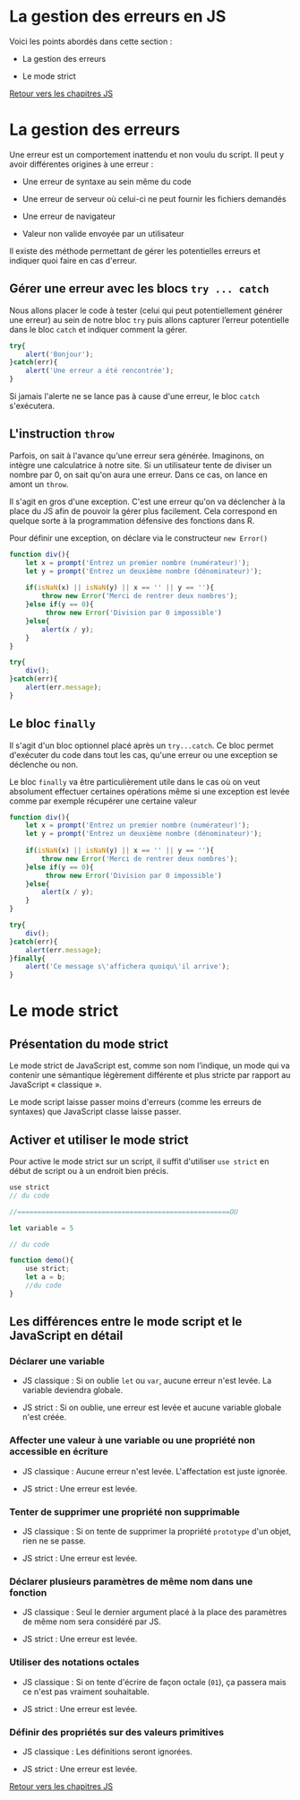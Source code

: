 # La gestion des erreurs en JS

Voici les points abordés dans cette section : 

* La gestion des erreurs

* Le mode strict 


[Retour vers les chapitres JS](https://github.com/CalcagnoLoic/aide_memoire/blob/main/R%C3%A9pertoire/js.md)

# La gestion des erreurs

Une erreur est un comportement inattendu et non voulu du script. Il peut y avoir différentes origines à une erreur : 

- Une erreur de syntaxe au sein même du code

- Une erreur de serveur où celui-ci ne peut fournir les fichiers demandés

- Une erreur de navigateur

- Valeur non valide envoyée par un utilisateur

Il existe des méthode permettant de gérer les potentielles erreurs et indiquer quoi faire en cas d'erreur. 

## Gérer une erreur avec les blocs `try ... catch`

Nous allons placer le code à tester (celui qui peut potentiellement générer une erreur) au sein de notre bloc `try` puis allons capturer l’erreur potentielle dans le bloc `catch` et indiquer comment la gérer. 

```js
try{
    alert('Bonjour');  
}catch(err){
    alert('Une erreur a été rencontrée');
}
```

Si jamais l'alerte ne se lance pas à cause d'une erreur, le bloc `catch` s'exécutera.

## L'instruction `throw`

Parfois, on sait à l'avance qu'une erreur sera générée. Imaginons, on intègre une calculatrice à notre site. Si un utilisateur tente de diviser un nombre par 0, on sait qu'on aura une erreur. Dans ce cas, on lance en amont un `throw`. 

Il s'agit en gros d'une exception. C'est une erreur qu'on va déclencher à la place du JS afin de pouvoir la gérer plus facilement. Cela correspond en quelque sorte à la programmation défensive des fonctions dans R.

Pour définir une exception, on déclare via le constructeur `new Error()`

```js
function div(){
    let x = prompt('Entrez un premier nombre (numérateur)');
    let y = prompt('Entrez un deuxième nombre (dénominateur)');
    
    if(isNaN(x) || isNaN(y) || x == '' || y == ''){
        throw new Error('Merci de rentrer deux nombres');
    }else if(y == 0){
         throw new Error('Division par 0 impossible')
    }else{
        alert(x / y);
    }
}

try{
    div();
}catch(err){
    alert(err.message);
}
```

## Le bloc `finally`

Il s'agit d'un bloc optionnel placé après un `try...catch`. Ce bloc permet d'exécuter du code dans tout les cas, qu'une erreur ou une exception se déclenche ou non. 

Le bloc `finally` va être particulièrement utile dans le cas où on veut absolument effectuer certaines opérations même si une exception est levée comme par exemple récupérer une certaine valeur

```js
function div(){
    let x = prompt('Entrez un premier nombre (numérateur)');
    let y = prompt('Entrez un deuxième nombre (dénominateur)');
    
    if(isNaN(x) || isNaN(y) || x == '' || y == ''){
        throw new Error('Merci de rentrer deux nombres');
    }else if(y == 0){
         throw new Error('Division par 0 impossible')
    }else{
        alert(x / y);
    }
}

try{
    div();
}catch(err){
    alert(err.message);
}finally{
    alert('Ce message s\'affichera quoiqu\'il arrive');
}
```

# Le mode strict 

## Présentation du mode strict

Le mode strict de JavaScript est, comme son nom l’indique, un mode qui va contenir une sémantique légèrement différente et plus stricte par rapport au JavaScript « classique ».

Le mode script laisse passer moins d'erreurs (comme les erreurs de syntaxes) que JavaScript classe laisse passer.

## Activer et utiliser le mode strict

Pour active le mode strict sur un script, il suffit d'utiliser `use strict` en début de script ou à un endroit bien précis. 

```js
use strict 
// du code 

//=====================================================OU

let variable = 5 

// du code

function demo(){
    use strict;
    let a = b;
    //du code
}
```

## Les différences entre le mode script et le JavaScript en détail

### Déclarer une variable

- JS classique : Si on oublie `let` ou `var`, aucune erreur n'est levée. La variable deviendra globale. 

- JS strict : Si on oublie, une erreur est levée et aucune variable globale n'est créée.

### Affecter une valeur à une variable ou une propriété non accessible en écriture

- JS classique : Aucune erreur n'est levée. L'affectation est juste ignorée.

- JS strict : Une erreur est levée.

### Tenter de supprimer une propriété non supprimable

- JS classique : Si on tente de supprimer la propriété `prototype` d'un objet, rien ne se passe.

- JS strict : Une erreur est levée.

### Déclarer plusieurs paramètres de même nom dans une fonction

- JS classique : Seul le dernier argument placé à la place des paramètres de même nom sera considéré par JS.

- JS strict : Une erreur est levée.

### Utiliser des notations octales

- JS classique : Si on tente d'écrire de façon octale (`01`), ça passera mais ce n'est pas vraiment souhaitable.

- JS strict : Une erreur est levée.

### Définir des propriétés sur des valeurs primitives

- JS classique : Les définitions seront ignorées.

- JS strict : Une erreur est levée.

[Retour vers les chapitres JS](https://github.com/CalcagnoLoic/aide_memoire/blob/main/R%C3%A9pertoire/js.md)